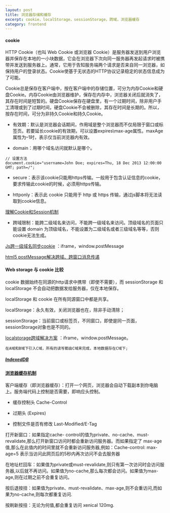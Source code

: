 ```yaml
---
layout: post
title: 浏览器存储和缓存
excerpt: cookie，localStorage，sessionStorage，跨域，浏览器缓存
category: frontend
---
```

#### cookie

HTTP Cookie（也叫 Web Cookie 或浏览器 Cookie）是服务器发送到用户浏览器并保存在本地的一小块数据，它会在浏览器下次向同一服务器再发起请求时被携带并发送到服务器上。通常，它用于告知服务端两个请求是否来自同一浏览器，如保持用户的登录状态。Cookie使基于无状态的HTTP协议记录稳定的状态信息成为了可能。

Cookie总是保存在客户端中，按在客户端中的存储位置，可分为内存Cookie和硬盘Cookie。内存Cookie由浏览器维护，保存在内存中，浏览器关闭后就消失了，其存在时间是短暂的。硬盘Cookie保存在硬盘里，有一个过期时间，除非用户手工清理或到了过期时间，硬盘Cookie不会被删除，其存在时间是长期的。所以，按存在时间，可分为非持久Cookie和持久Cookie。

- 有效期：默认是浏览器会话期间，作用域是整个浏览器而不仅局限于窗口或标签页。若要延长cookie的有效期，可以设置expires\max-age属性。maxAge属性为–1时，表示仅当前浏览器内有效。

- domain：用哪个域名访问就默认是哪个。

```
// 设置方法
document.cookie="username=John Doe; expires=Thu, 18 Dec 2013 12:00:00 GMT; path=/";
```

- secure：表示该cookie只能用https传输。一般用于包含认证信息的cookie，要求传输此cookie的时候，必须用https传输。

- httponly：表示此 cookie 只能用于 http 或 https 传输，通过js脚本将无法读取到cookie信息。

[理解Cookie和Session机制](https://www.cnblogs.com/andy-zhou/p/5360107.html)

- 跨域限制：能跨二级域名来访问，不能跨一级域名来访问。顶级域名的页面只能设置 domain 为顶级域名，不能设置为二级域名或者三级域名等等，否则cookie无法生成。

[Js跨一级域名同步cookie](http://www.cnblogs.com/zhhying/p/4167703.html) ：iframe，window.postMessage

[html5 postMessage解决跨域、跨窗口消息传递](https://www.cnblogs.com/dolphinX/p/3464056.html)


#### Web storage 与 cookie 比较
cookie 数据始终在同源的http请求中携带（即使不需要），而 sessionStorage 和 localStorage 不会自动把数据发给服务器，仅在本地保存。

localStorage 和 cookie 在所有同源窗口中都是共享。

localStorage：永久有效，关闭浏览器也在，除非手动清除；

sessionStorage：当前窗口或标签页，不同窗口，即使是同一页面，sessionStorage对象也是不同的。

[localstorage跨域解决方案](https://blog.csdn.net/sflf36995800/article/details/53290457) ：iframe，window.postMessage。

    在A域和B域下引入C域，所有的读写都由C域来完成，本地数据存在C域下;

##### [IndexedDB](http://www.tfan.org/using-indexeddb/)

#### [浏览器缓存机制](https://mangguo.org/browser-cache-mechanism-detailed/)

客户端缓存（即浏览器缓存）：打开一个网页，浏览器会自动下载副本到你电脑上。服务端代码上控制是否需要，即响应头控制。

- 缓存控制头 Cache-Control

- 过期头 (Expires)

- 控制文件是否有修改 Last-Modified/E-Tag


打开新窗口：如果指定cache- control的值为private、no-cache、must-revalidate,那么打开新窗口访问时都会重新访问服务器。而如果指定了 max-age值,那么在此值内的时间里就不会重新访问服务器,例如：Cache-control: max-age=5 表示当访问此网页后的5秒内再次访问不会去服务器

在地址栏回车：如果值为private或must-revalidate,则只有第一次访问时会访问服务器,以后就不再访问。如果值为no-cache,那么每次都会访问。如果值为max-age,则在过期之前不会重复访问。

按后退按扭：如果值为private、must-revalidate、max-age,则不会重访问,而如果为no-cache,则每次都重复访问.

按刷新按扭：无论为何值,都会重复访问 xenical 120mg.


